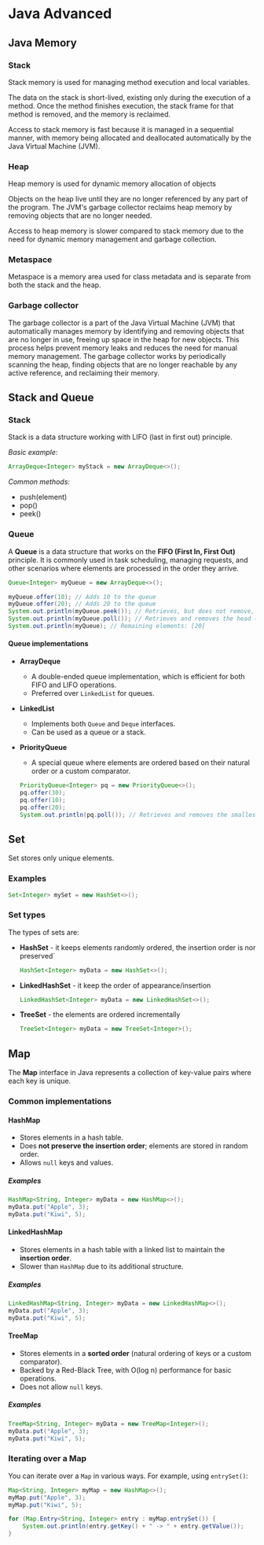 # Java Advanced

## Java Memory

### Stack

Stack memory is used for managing method execution and local variables.

The data on the stack is short-lived, existing only during the execution of a method. Once the method finishes execution, the stack frame for that method is removed, and the memory is reclaimed.

Access to stack memory is fast because it is managed in a sequential manner, with memory being allocated and deallocated automatically by the Java Virtual Machine (JVM).

### Heap

Heap memory is used for dynamic memory allocation of objects

Objects on the heap live until they are no longer referenced by any part of the program. The JVM's garbage collector reclaims heap memory by removing objects that are no longer needed.

Access to heap memory is slower compared to stack memory due to the need for dynamic memory management and garbage collection.

### Metaspace

Metaspace is a memory area used for class metadata and is separate from both the stack and the heap.

### Garbage collector

The garbage collector is a part of the Java Virtual Machine (JVM) that automatically manages memory by identifying and removing objects that are no longer in use, freeing up space in the heap for new objects. This process helps prevent memory leaks and reduces the need for manual memory management. The garbage collector works by periodically scanning the heap, finding objects that are no longer reachable by any active reference, and reclaiming their memory.

## Stack and Queue

### Stack

Stack is a data structure working with LIFO (last in first out) principle.

_Basic example_:

```java
ArrayDeque<Integer> myStack = new ArrayDeque<>();
```

_Common methods:_

- push(element)
- pop()
- peek()

### Queue

A **Queue** is a data structure that works on the **FIFO (First In, First Out)** principle. It is commonly used in task scheduling, managing requests, and other scenarios where elements are processed in the order they arrive.

```java
Queue<Integer> myQueue = new ArrayDeque<>();

myQueue.offer(10); // Adds 10 to the queue
myQueue.offer(20); // Adds 20 to the queue
System.out.println(myQueue.peek()); // Retrieves, but does not remove, the head (10)
System.out.println(myQueue.poll()); // Retrieves and removes the head (10)
System.out.println(myQueue); // Remaining elements: [20]
```

#### Queue implementations

- **ArrayDeque**
  - A double-ended queue implementation, which is efficient for both FIFO and LIFO operations.
  - Preferred over `LinkedList` for queues.
- **LinkedList**
  - Implements both `Queue` and `Deque` interfaces.
  - Can be used as a queue or a stack.
- **PriorityQueue**

  - A special queue where elements are ordered based on their natural order or a custom comparator.

  ```java
  PriorityQueue<Integer> pq = new PriorityQueue<>();
  pq.offer(30);
  pq.offer(10);
  pq.offer(20);
  System.out.println(pq.poll()); // Retrieves and removes the smallest element (10)
  ```

## Set

Set stores only unique elements.

### Examples

```java
Set<Integer> mySet = new HashSet<>();
```

### Set types

The types of sets are:

- **HashSet** - it keeps elements randomly ordered, the insertion order is nor preserved`

  ```java
  HashSet<Integer> myData = new HashSet<>();
  ```

- **LinkedHashSet** - it keep the order of appearance/insertion

  ```java
  LinkedHashSet<Integer> myData = new LinkedHashSet<>();
  ```

- **TreeSet** - the elements are ordered incrementally

  ```java
  TreeSet<Integer> myData = new TreeSet<Integer>();
  ```

## Map

The **Map** interface in Java represents a collection of key-value pairs where each key is unique.

### Common implementations

#### **HashMap**

- Stores elements in a hash table.
- Does **not preserve the insertion order**; elements are stored in random order.
- Allows `null` keys and values.

##### Examples

```java
HashMap<String, Integer> myData = new HashMap<>();
myData.put("Apple", 3);
myData.put("Kiwi", 5);
```

#### LinkedHashMap

- Stores elements in a hash table with a linked list to maintain the **insertion order**.
- Slower than `HashMap` due to its additional structure.

##### Examples

```java
LinkedHashMap<String, Integer> myData = new LinkedHashMap<>();
myData.put("Apple", 3);
myData.put("Kiwi", 5);
```

#### TreeMap

- Stores elements in a **sorted order** (natural ordering of keys or a custom comparator).
- Backed by a Red-Black Tree, with O(log n) performance for basic operations.
- Does not allow `null` keys.

##### Examples

```java
TreeMap<String, Integer> myData = new TreeMap<Integer>();
myData.put("Apple", 3);
myData.put("Kiwi", 5);
```

### Iterating over a Map

You can iterate over a `Map` in various ways. For example, using `entrySet()`:

```java
Map<String, Integer> myMap = new HashMap<>();
myMap.put("Apple", 3);
myMap.put("Kiwi", 5);

for (Map.Entry<String, Integer> entry : myMap.entrySet()) {
    System.out.println(entry.getKey() + " -> " + entry.getValue());
}
```
